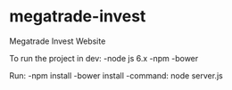 # megatrade-invest
Megatrade Invest Website

To run the project in dev:
-node js 6.x
-npm
-bower

Run: 
-npm install
-bower install
-command: node server.js
